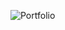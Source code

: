 
![Portfolio](https://github.com/sglkartik23/Portfolio/assets/143067112/9bae79ab-8078-458b-965d-cfdeb517857b)

